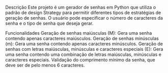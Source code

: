 Descrição
Este projeto é um gerador de senhas em Python que utiliza o padrão de design Strategy para permitir diferentes tipos de estratégias de geração de senhas. O usuário pode especificar o número de caracteres da senha e o tipo de senha que deseja gerar.

Funcionalidades
Geração de senhas maiúsculas (M): Gera uma senha contendo apenas caracteres maiúsculos.
Geração de senhas minúsculas (m): Gera uma senha contendo apenas caracteres minúsculos.
Geração de senhas com letras maiúsculas, minúsculas e caracteres especiais (E): Gera uma senha contendo uma combinação de letras maiúsculas, minúsculas e caracteres especiais.
Validação do comprimento mínimo da senha, que deve ser de pelo menos 6 caracteres.